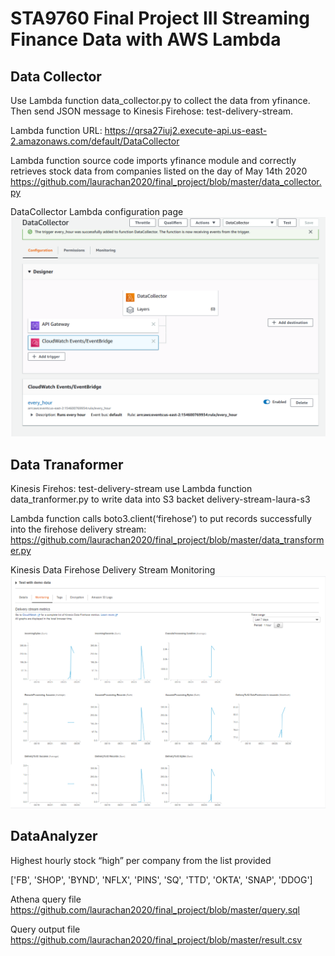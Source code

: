 # STA9760 Final Project III  Streaming Finance Data with AWS Lambda
## Data Collector
Use Lambda function data_collector.py to collect the data from yfinance. Then send JSON message to Kinesis Firehose: test-delivery-stream.

Lambda function URL: https://qrsa27iuj2.execute-api.us-east-2.amazonaws.com/default/DataCollector

Lambda function source code imports yfinance module and correctly retrieves stock data from companies listed on the day of May 14th 2020
https://github.com/laurachan2020/final_project/blob/master/data_collector.py


DataCollector Lambda configuration page
![scrnshot](https://github.com/laurachan2020/final_project/blob/master/resources/data_connector_lambda_configuration.PNG)

## Data Tranaformer
Kinesis Firehos: test-delivery-stream use Lambda function data_tranformer.py to write data into S3 backet delivery-stream-laura-s3

Lambda function calls boto3.client(‘firehose’) to put records successfully into the firehose delivery stream:
https://github.com/laurachan2020/final_project/blob/master/data_transformer.py

Kinesis Data Firehose Delivery Stream Monitoring
![scrnshot](https://github.com/laurachan2020/final_project/blob/master/resources/kinesis_firehose_delivery_system_monitoring.PNG)

## DataAnalyzer

Highest hourly stock “high” per company from the list provided

['FB', 'SHOP', 'BYND', 'NFLX', 'PINS', 'SQ', 'TTD', 'OKTA', 'SNAP', 'DDOG']

Athena query file
https://github.com/laurachan2020/final_project/blob/master/query.sql

Query output file
https://github.com/laurachan2020/final_project/blob/master/result.csv




